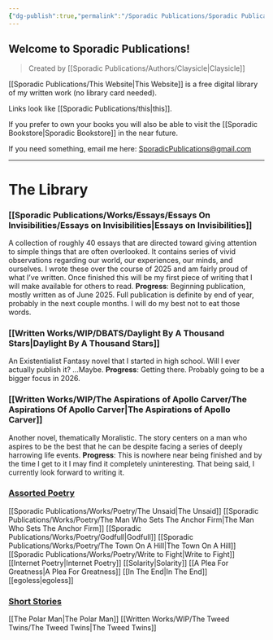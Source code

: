 ```yaml
---
{"dg-publish":true,"permalink":"/Sporadic Publications/Sporadic Publications/","tags":["gardenEntry"]}
---
```



## Welcome to Sporadic Publications!
> Created by [[Sporadic Publications/Authors/Claysicle\|Claysicle]]


[[Sporadic Publications/This Website\|This Website]] is a free digital library of my written work (no library card needed).

Links look like [[Sporadic Publications/this\|this]].

If you prefer to own your books you will also be able to visit the [[Sporadic Bookstore\|Sporadic Bookstore]] in the near future. 

If you need something, email me here:
SporadicPublications@gmail.com

--- 

# The Library

### [[Sporadic Publications/Works/Essays/Essays On Invisibilities/Essays on Invisibilities\|Essays on Invisibilities]]
A collection of roughly 40 essays that are directed toward giving attention to simple things that are often overlooked. It contains series of vivid observations regarding our world, our experiences, our minds, and ourselves.
I wrote these over the course of 2025 and am fairly proud of what I’ve written. Once finished this will be my first piece of writing that I will make available for others to read.
**Progress**: Beginning publication, mostly written as of June 2025. Full publication is definite by end of year, probably in the next couple months. I will do my best not to eat those words.

### [[Written Works/WIP/DBATS/Daylight By A Thousand Stars\|Daylight By A Thousand Stars]]
An Existentialist Fantasy novel that I started in high school. 
Will I ever actually publish it? 
…Maybe.
**Progress**: Getting there. Probably going to be a bigger focus in 2026.

### [[Written Works/WIP/The Aspirations of Apollo Carver/The Aspirations Of Apollo Carver\|The Aspirations of Apollo Carver]]
Another novel, thematically Moralistic. The story centers on a man who aspires to be the best that he can be despite facing a series of deeply harrowing life events. 
	**Progress**: This is nowhere near being finished and by the time I get to it I may find it completely uninteresting. That being said, I currently look forward to writing it.

### <u>Assorted Poetry</u>
[[Sporadic Publications/Works/Poetry/The Unsaid\|The Unsaid]]
[[Sporadic Publications/Works/Poetry/The Man Who Sets The Anchor Firm\|The Man Who Sets The Anchor Firm]]
[[Sporadic Publications/Works/Poetry/Godfull\|Godfull]]
[[Sporadic Publications/Works/Poetry/The Town On A Hill\|The Town On A Hill]]
[[Sporadic Publications/Works/Poetry/Write to Fight\|Write to Fight]]
[[Internet Poetry\|Internet Poetry]]
[[Solarity\|Solarity]]
[[A Plea For Greatness\|A Plea For Greatness]]
[[In The End\|In The End]]
[[egoless\|egoless]]
### <u>Short Stories</u>
[[The Polar Man\|The Polar Man]]
[[Written Works/WIP/The Tweed Twins/The Tweed Twins\|The Tweed Twins]]


<div class="page-break" style="page-break-before: always;"></div>
